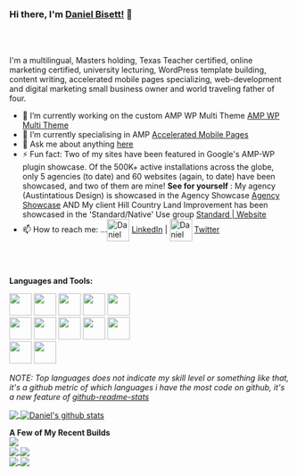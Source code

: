 ### Hi there, I'm [Daniel Bisett!](https://austintatiousdesign.co) 👋
<br />
<br />

I'm a multilingual, Masters holding, Texas Teacher certified, online marketing certified, university lecturing, WordPress template building, content writing, accelerated mobile pages specializing, web-development and digital marketing small business owner and world traveling father of four.
<br />
- 🔭 I’m currently working on the custom AMP WP Multi Theme [AMP WP Multi Theme](https://github.com/austintude/amp-wp-template-multi)
- 🌱 I’m currently specialising in AMP [Accelerated Mobile Pages](https://amp.dev)
- 💬 Ask me about anything [here](https://github.com/austintude/austintude/issues)
- ⚡ Fun fact: Two of my sites have been featured in Google's AMP-WP plugin showcase. Of the 500K+ active installations across the globe, only 5 agencies (to date) and 60 websites (again, to date) have been showcased, and two of them are mine! **See for yourself** : My agency (Austintatious Design) is showcased in the Agency Showcase [Agency Showcase](https://amp-wp.org/showcases/?showcase_type=agency) AND My client Hill Country Land Improvement has been showcased in the 'Standard/Native' Use group [Standard | Website](https://amp-wp.org/showcases/?showcase_type=website&template_mode=native)
- 📫 How to reach me: ...<img align="center" alt="Daniel Bisett | LinkedIn" width="40px" src="https://danielbisett.com/wp-content/uploads/2020/06/linkedin-icon.png" /> [LinkedIn](https://linkedin.com/in/austintude) | <img align="center" alt="Daniel Bisett | Twitter" width="40px" src="https://danielbisett.com/wp-content/uploads/2020/06/twitter-icon.png" /> [Twitter](https://twitter.com/austintude)

<br />
<br />

**Languages and Tools:**  

<code><img height="40" src="https://danielbisett.com/wp-content/uploads/2020/06/amp-icon-256x256-min.png"></code>
<code><img height="40" src="https://danielbisett.com/wp-content/uploads/2020/06/css3.png"></code>
<code><img height="40" src="https://danielbisett.com/wp-content/uploads/2020/06/512px-Font_Awesome_5_brands_wordpress-simple.svg_.png"></code>
<code><img height="40" src="https://danielbisett.com/wp-content/uploads/2020/06/256px-Adobe_Photoshop_CC_icon.svg_.png"></code>
<code><img height="40" src="https://danielbisett.com/wp-content/uploads/2020/06/Font_Awesome_5_brands_gulp.svg_.png"></code>    
<code><img height="40" src="https://danielbisett.com/wp-content/uploads/2020/06/PostCSS_Logo.svg_.png"></code>
<code><img height="40" src="https://danielbisett.com/wp-content/uploads/2020/06/512px-Google_Ads_logo.svg_.png"></code>
<code><img height="40" src="https://danielbisett.com/wp-content/uploads/2020/06/Google-analytics-icon-min.png"></code>
<code><img height="40" src="https://danielbisett.com/wp-content/uploads/2020/06/salesforce.png"></code>
<code><img height="40" src="https://danielbisett.com/wp-content/uploads/2020/06/sharpspring-icon.png"></code>    
<code><img height="40" src="https://danielbisett.com/wp-content/uploads/2020/07/MACPBlueEN.jpg"></code>
<code><img height="40" src="https://danielbisett.com/wp-content/uploads/2020/07/visual-studio-code.png"></code>   

*NOTE: Top languages does not indicate my skill level or something like that, it's a github metric of which languages i have the most code on github, it's a new feature of [github-readme-stats](https://github.com/anuraghazra/github-readme-stats)*

<a href="https://github.com/austintude">
  <img align="center" src="https://github-readme-stats.vercel.app/api/top-langs/?username=austintude&theme=radical" />
</a>
<a href="https://github.com/austintude">
  <img align="center" src="https://github-readme-stats.vercel.app/api?username=austintude&show_icons=true&theme=radical&line_height=27" alt="Daniel's github stats" />
</a>

**A Few of My Recent Builds**
<br />
<a href="https://github.com/austintude/austintatiousdesign">
  <img align="center" src="https://github-readme-stats.vercel.app/api/pin/?username=austintude&repo=austintatiousdesign&theme=radical" />
</a>    
<a href="https://github.com/austintude/danielbisett">
  <img align="center" src="https://github-readme-stats.vercel.app/api/pin/?username=austintude&repo=danielbisett&theme=radical" />
</a>
<a href="https://github.com/austintude/wimberleyvalleyradio">
  <img align="center" src="https://github-readme-stats.vercel.app/api/pin/?username=austintude&repo=wimberleyvalleyradio&theme=radical" />
</a>    
<a href="https://github.com/austintude/color-bar">
  <img align="center" src="https://github-readme-stats.vercel.app/api/pin/?username=austintude&repo=color-bar&theme=radical" />
</a>
<a href="https://github.com/austintude/roadandtrack">
  <img align="center" src="https://github-readme-stats.vercel.app/api/pin/?username=austintude&repo=roadandtrack&theme=radical" />
</a>
